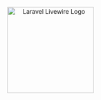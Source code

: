 <p align="center">
    <img src="https://laravel-livewire.com/img/logo.svg" alt="Laravel Livewire Logo" style="width: 200px; height: auto;">
</p>

